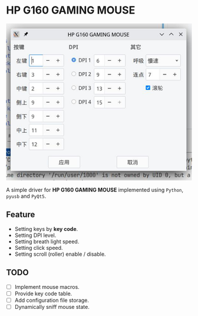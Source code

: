# HP G160 GAMING MOUSE

![](screen.jpg)

A simple driver for **HP G160 GAMING MOUSE** implemented using `Python`, `pyusb` and `PyQt5`.

## Feature

- Setting keys by **key code**.
- Setting DPI level.
- Setting breath light speed.
- Setting click speed.
- Setting scroll (roller) enable / disable.

## TODO

- [ ] Implement mouse macros.
- [ ] Provide key code table.
- [ ] Add configuration file storage.
- [ ] Dynamically sniff mouse state.
